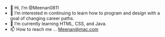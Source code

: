 - 👋 Hi, I’m @Meenan0811
- 👀 I’m interested in continuing to learn how to program and design with a goal of changing career paths. 
- 🌱 I’m currently learning HTML, CSS, and Java.
- 📫 How to reach me ... Meenan@mac.com

<!---
Meenan0811/Meenan0811 is a ✨ special ✨ repository because its `README.md` (this file) appears on your GitHub profile.
You can click the Preview link to take a look at your changes.
--->
